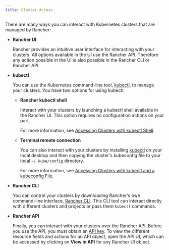 ```yaml
---
title: Cluster Access
---
```


There are many ways you can interact with Kubernetes clusters that are managed by Rancher:

- **Rancher UI**

  Rancher provides an intuitive user interface for interacting with your clusters. All options available in the UI use the Rancher API. Therefore any action possible in the UI is also possible in the Rancher CLI or Rancher API.

- **kubectl**

  You can use the Kubernetes command-line tool, [kubectl](https://kubernetes.io/docs/reference/kubectl/overview/), to manage your clusters. You have two options for using kubectl:

  - **Rancher kubectl shell**

    Interact with your clusters by launching a kubectl shell available in the Rancher UI. This option requires no configuration actions on your part.

    For more information, see [Accessing Clusters with kubectl Shell](/docs/k8s-in-rancher/kubectl/#accessing-clusters-with-kubectl-shell).

  - **Terminal remote connection**

    You can also interact with your clusters by installing [kubectl](https://kubernetes.io/docs/tasks/tools/install-kubectl/) on your local desktop and then copying the cluster's kubeconfig file to your local `~/.kube/config` directory.

    For more information, see [Accessing Clusters with kubectl and a kubeconfig File](/docs/k8s-in-rancher/kubectl/#accessing-clusters-with-kubectl-and-a-kubeconfig-file).

- **Rancher CLI**

  You can control your clusters by downloading Rancher's own command-line interface, [Rancher CLI](/docs/cli/). This CLI tool can interact directly with different clusters and projects or pass them `kubectl` commands.

- **Rancher API**

  Finally, you can interact with your clusters over the Rancher API. Before you use the API, you must obtain an [API key](/docs/user-settings/api-keys/). To view the different resource fields and actions for an API object, open the API UI, which can be accessed by clicking on **View in API** for any Rancher UI object.
